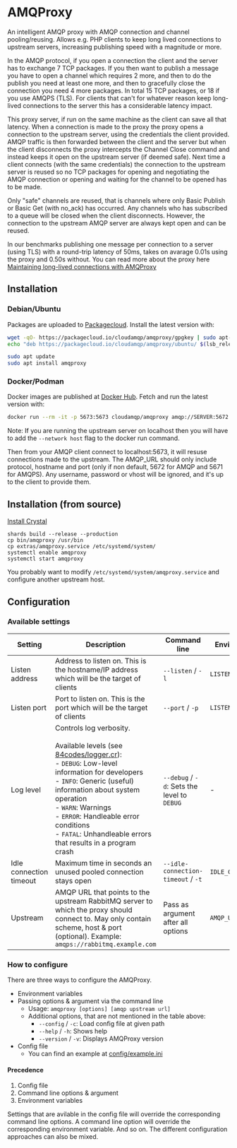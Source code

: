 # AMQProxy

An intelligent AMQP proxy with AMQP connection and channel pooling/reusing. Allows e.g. PHP clients to keep long lived connections to upstream servers, increasing publishing speed with a magnitude or more.

In the AMQP protocol, if you open a connection the client and the server has to exchange 7 TCP packages. If you then want to publish a message you have to open a channel which requires 2 more, and then to do the publish you need at least one more, and then to gracefully close the connection you need 4 more packages. In total 15 TCP packages, or 18 if you use AMQPS (TLS). For clients that can't for whatever reason keep long-lived connections to the server this has a considerable latency impact.

This proxy server, if run on the same machine as the client can save all that latency. When a connection is made to the proxy the proxy opens a connection to the upstream server, using the credentials the client provided. AMQP traffic is then forwarded between the client and the server but when the client disconnects the proxy intercepts the Channel Close command and instead keeps it open on the upstream server (if deemed safe). Next time a client connects (with the same credentials) the connection to the upstream server is reused so no TCP packages for opening and negotiating the AMQP connection or opening and waiting for the channel to be opened has to be made.

Only "safe" channels are reused, that is channels where only Basic Publish or Basic Get (with no_ack) has occurred. Any channels who has subscribed to a queue will be closed when the client disconnects. However, the connection to the upstream AMQP server are always kept open and can be reused.

In our benchmarks publishing one message per connection to a server (using TLS) with a round-trip latency of 50ms, takes on avarage 0.01s using the proxy and 0.50s without. You can read more about the proxy here [Maintaining long-lived connections with AMQProxy](https://www.cloudamqp.com/blog/2019-05-29-maintaining-long-lived-connections-with-AMQProxy.html)

## Installation

### Debian/Ubuntu

Packages are uploaded to [Packagecloud](https://packagecloud.io/cloudamqp/amqproxy). Install the latest version with:

```sh
wget -qO- https://packagecloud.io/cloudamqp/amqproxy/gpgkey | sudo apt-key add -
echo "deb https://packagecloud.io/cloudamqp/amqproxy/ubuntu/ $(lsb_release -cs) main" | sudo tee /etc/apt/sources.list.d/amqproxy.list

sudo apt update
sudo apt install amqproxy
```

### Docker/Podman

Docker images are published at [Docker Hub](https://hub.docker.com/r/cloudamqp/amqproxy). Fetch and run the latest version with:

```sh
docker run --rm -it -p 5673:5673 cloudamqp/amqproxy amqp://SERVER:5672
```

Note: If you are running the upstream server on localhost then you will have to add the `--network host` flag to the docker run command.

Then from your AMQP client connect to localhost:5673, it will resuse connections made to the upstream. The AMQP_URL should only include protocol, hostname and port (only if non default, 5672 for AMQP and 5671 for AMQPS). Any username, password or vhost will be ignored, and it's up to the client to provide them.

## Installation (from source)

[Install Crystal](https://crystal-lang.org/install/)

```
shards build --release --production
cp bin/amqproxy /usr/bin
cp extras/amqproxy.service /etc/systemd/system/
systemctl enable amqproxy
systemctl start amqproxy
```

You probably want to modify `/etc/systemd/system/amqproxy.service` and configure another upstream host.


## Configuration

### Available settings

| Setting                 | Description                                                                                                                                                                                                                                                                                                                                                                     | Command line                                | Environment variable      | Config file setting                              | Default value |  
|-------------------------|---------------------------------------------------------------------------------------------------------------------------------------------------------------------------------------------------------------------------------------------------------------------------------------------------------------------------------------------------------------------------------|---------------------------------------------|---------------------------|--------------------------------------------------|---------------|  
| Listen address          | Address to listen on. This is the hostname/IP address which will be the target of clients                                                                                                                                                                                                                                                                                       | `--listen` / `-l`                           | `LISTEN_ADDRESS`          | `[listen] > address` or `[listen] > bind` | `localhost`   |  
| Listen port             | Port to listen on. This is the port which will be the target of clients                                                                                                                                                                                                                                                                                                         | `--port` / `-p`                             | `LISTEN_PORT`             | `[listen] > port`                             | `5673`        |  
| Log level               | Controls log verbosity.<br><br>Available levels (see [84codes/logger.cr](https://github.com/84codes/logger.cr/blob/master/src/logger.cr#L86)):<br> - `DEBUG`: Low-level information for developers<br> - `INFO`: Generic (useful) information about system operation<br> - `WARN`: Warnings<br> - `ERROR`: Handleable error conditions<br> - `FATAL`: Unhandleable errors that results in a program crash | `--debug` / `-d`: Sets the level to `DEBUG` | -                         | `[main] > log_level`                         | `INFO`          |  
| Idle connection timeout | Maximum time in seconds an unused pooled connection stays open                                                                                                                                                                                                                                                                                                                  | `--idle-connection-timeout` / `-t`          | `IDLE_CONNECTION_TIMEOUT` | `[main] > idle_connection_timeout`           | `5`           |  
| Upstream                | AMQP URL that points to the upstream RabbitMQ server to which the proxy should connect to. May only contain scheme, host & port (optional). Example: `amqps://rabbitmq.example.com`                                                                                                                                                                                             | Pass as argument after all options          | `AMQP_URL`                | `[main] > upstream`                          |               |

### How to configure

There are three ways to configure the AMQProxy.
* Environment variables
* Passing options & argument via the command line
  * Usage: `amqproxy [options] [amqp upstream url]`
  * Additional options, that are not mentioned in the table above:
    * `--config` / `-c`: Load config file at given path
    * `--help` / `-h`: Shows help
    * `--version` / `-v`: Displays AMQProxy version
* Config file
  * You can find an example at [config/example.ini](config/example.ini)

#### Precedence
1. Config file
2. Command line options & argument
3. Environment variables

Settings that are avilable in the config file will override the corresponding command line options. A command line option will override the corresponding environment variable. And so on.
The different configuration approaches can also be mixed.
